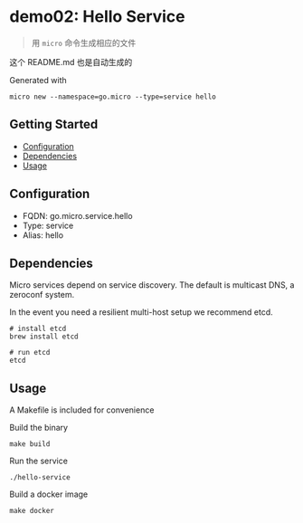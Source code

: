 # demo02: Hello Service
>用 `micro` 命令生成相应的文件

这个 README.md 也是自动生成的

Generated with

```
micro new --namespace=go.micro --type=service hello
```

## Getting Started

- [Configuration](#configuration)
- [Dependencies](#dependencies)
- [Usage](#usage)

## Configuration

- FQDN: go.micro.service.hello
- Type: service
- Alias: hello

## Dependencies

Micro services depend on service discovery. The default is multicast DNS, a zeroconf system.

In the event you need a resilient multi-host setup we recommend etcd.

```
# install etcd
brew install etcd

# run etcd
etcd
```

## Usage

A Makefile is included for convenience

Build the binary

```
make build
```

Run the service
```
./hello-service
```

Build a docker image
```
make docker
```